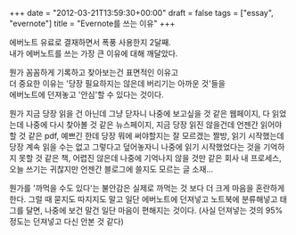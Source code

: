 +++
date = "2012-03-21T13:59:30+00:00"
draft = false
tags = ["essay", "evernote"]
title = "Evernote를 쓰는 이유"
+++
<p>에버노트 유료로 결재하면서 폭풍 사용한지 2달째.<br />내가 에버노트를 쓰는 가장 큰 이유에 대해 깨달았다.</p>&#13;
<p>뭔가 꼼꼼하게 기록하고 찾아보는건 표면적인 이유고<br />더 중요한 이유는 '당장 필요하지는 않은데 버리기는 아까운 것'들을<br />에버노트에 던져놓고 '안심'할 수 있다는 것이다.</p>&#13;
<p>뭔가 지금 당장 읽을 건 아닌데 그냥 닫자니 나중에 보고싶을 것 같은 웹페이지, 다 읽었는데 나중에 다시 찾아볼 것 같은 뉴스페이지, 지금 당장 읽진 않을건데 언젠간 읽어야 할 것 같은 pdf, 예쁘긴 한데 당장 뭐에 써야할지는 잘 모르겠는 짤방, 읽기 시작했는데 당장 계속 읽을 수는 없고 그렇다고 덮어놓자니 나중에 읽기 시작했었다는 것을 기억하지 못할 것 같은 책, 어렵진 않은데 나중에 기억나지 않을 것만 같은 회사 내 프로세스, 오늘 쓰기는 귀찮지만 언젠간 블로그에 쓸지도 모르는 글 소재...</p>&#13;
<p>뭔가를 '까먹을 수도 있다'는 불안감은 실제로 까먹는 것 보다 더 크게 마음을 혼란하게 한다. 그럴 때 묻지도 따지지도 말고 일단 에버노트에 던져넣고 노트북에 분류해넣고 태그를 달면, 나중에 보건 말건 일단 마음이 편해지는 것이다. (사실 던져넣는 것의 95% 정도는 던져넣고 다신 안본 것 같다)</p> 